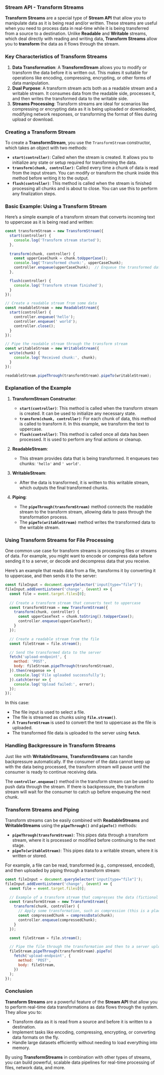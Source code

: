 ### **Stream API - Transform Streams**

**Transform Streams** are a special type of **Stream API** that allow you to manipulate data as it is being read and/or written. These streams are useful when you need to process data in real-time while it is being transferred from a source to a destination. Unlike **Readable** and **Writable** streams, which deal directly with reading and writing data, **Transform Streams** allow you to **transform** the data as it flows through the stream.

### **Key Characteristics of Transform Streams**
1. **Data Transformation**: A **TransformStream** allows you to modify or transform the data before it is written out. This makes it suitable for operations like encoding, compressing, encrypting, or other forms of data manipulation.
2. **Dual Purpose**: A transform stream acts both as a readable stream and a writable stream. It consumes data from the readable side, processes it, and then writes the transformed data to the writable side.
3. **Streams Processing**: Transform streams are ideal for scenarios like compressing or encrypting data as it is being uploaded or downloaded, modifying network responses, or transforming the format of files during upload or download.

### **Creating a Transform Stream**

To create a **TransformStream**, you use the `TransformStream` constructor, which takes an object with two methods:
- **`start(controller)`**: Called when the stream is created. It allows you to initialize any state or setup required for transforming the data.
- **`transform(chunk, controller)`**: Called every time a chunk of data is read from the input stream. You can modify or transform the chunk inside this method before writing it to the output.
- **`flush(controller)`**: This method is called when the stream is finished processing all chunks and is about to close. You can use this to perform any finalization steps.

### **Basic Example: Using a Transform Stream**

Here’s a simple example of a transform stream that converts incoming text to uppercase as it is being read and written:

```javascript
const transformStream = new TransformStream({
  start(controller) {
    console.log('Transform stream started');
  },
  
  transform(chunk, controller) {
    const upperCaseChunk = chunk.toUpperCase();
    console.log('Transformed chunk:', upperCaseChunk);
    controller.enqueue(upperCaseChunk);  // Enqueue the transformed data
  },

  flush(controller) {
    console.log('Transform stream finished');
  }
});

// Create a readable stream from some data
const readableStream = new ReadableStream({
  start(controller) {
    controller.enqueue('hello');
    controller.enqueue(' world');
    controller.close();
  }
});

// Pipe the readable stream through the transform stream
const writableStream = new WritableStream({
  write(chunk) {
    console.log('Received chunk:', chunk);
  }
});

readableStream.pipeThrough(transformStream).pipeTo(writableStream);
```

### **Explanation of the Example**

1. **TransformStream Constructor**:
   - **`start(controller)`**: This method is called when the transform stream is created. It can be used to initialize any necessary state.
   - **`transform(chunk, controller)`**: For each chunk of data, this method is called to transform it. In this example, we transform the text to uppercase.
   - **`flush(controller)`**: This method is called once all data has been processed. It is used to perform any final actions or cleanup.

2. **ReadableStream**:
   - This stream provides data that is being transformed. It enqueues two chunks: `'hello'` and `' world'`.

3. **WritableStream**:
   - After the data is transformed, it is written to this writable stream, which outputs the final transformed chunks.

4. **Piping**:
   - The **`pipeThrough(transformStream)`** method connects the readable stream to the transform stream, allowing data to pass through the transformation process.
   - The **`pipeTo(writableStream)`** method writes the transformed data to the writable stream.

### **Using Transform Streams for File Processing**

One common use case for transform streams is processing files or streams of data. For example, you might want to encode or compress data before sending it to a server, or decode and decompress data that you receive.

Here’s an example that reads data from a file, transforms it by converting it to uppercase, and then sends it to the server:

```javascript
const fileInput = document.querySelector('input[type="file"]');
fileInput.addEventListener('change', (event) => {
  const file = event.target.files[0];
  
  // Create a transform stream that converts text to uppercase
  const transformStream = new TransformStream({
    transform(chunk, controller) {
      const upperCaseText = chunk.toString().toUpperCase();
      controller.enqueue(upperCaseText);
    }
  });

  // Create a readable stream from the file
  const fileStream = file.stream();

  // Send the transformed data to the server
  fetch('upload-endpoint', {
    method: 'POST',
    body: fileStream.pipeThrough(transformStream),
  }).then(response => {
    console.log('File uploaded successfully');
  }).catch(error => {
    console.log('Upload failed:', error);
  });
});
```

In this case:
- The file input is used to select a file.
- The file is streamed as chunks using **`file.stream()`**.
- A **`TransformStream`** is used to convert the text to uppercase as the file is uploaded.
- The transformed file data is uploaded to the server using **`fetch`**.

### **Handling Backpressure in Transform Streams**

Just like with **WritableStreams**, **TransformStreams** can handle backpressure automatically. If the consumer of the data cannot keep up with the data being processed, the transform stream will pause until the consumer is ready to continue receiving data.

The **`controller.enqueue()`** method in the transform stream can be used to push data through the stream. If there is backpressure, the transform stream will wait for the consumer to catch up before enqueuing the next chunk.

### **Transform Streams and Piping**

Transform streams can be easily combined with **ReadableStreams** and **WritableStreams** using the **`pipeThrough()`** and **`pipeTo()`** methods:

- **`pipeThrough(transformStream)`**: This pipes data through a transform stream, where it is processed or modified before continuing to the next stage.
- **`pipeTo(writableStream)`**: This pipes data to a writable stream, where it is written or stored.

For example, a file can be read, transformed (e.g., compressed, encoded), and then uploaded by piping through a transform stream:

```javascript
const fileInput = document.querySelector('input[type="file"]');
fileInput.addEventListener('change', (event) => {
  const file = event.target.files[0];

  // Example of a transform stream that compresses the data (fictional implementation)
  const transformStream = new TransformStream({
    transform(chunk, controller) {
      // Apply some transformation, such as compression (this is a placeholder example)
      const compressedChunk = compressData(chunk);
      controller.enqueue(compressedChunk);
    }
  });

  const fileStream = file.stream();

  // Pipe the file through the transformation and then to a server upload endpoint
  fileStream.pipeThrough(transformStream).pipeTo(
    fetch('upload-endpoint', {
      method: 'POST',
      body: fileStream,
    })
  );
});
```

### **Conclusion**

**Transform Streams** are a powerful feature of the **Stream API** that allow you to perform real-time data transformations as data flows through the system. They allow you to:
- Transform data as it is read from a source and before it is written to a destination.
- Implement tasks like encoding, compressing, encrypting, or converting data formats on the fly.
- Handle large datasets efficiently without needing to load everything into memory.

By using **TransformStreams** in combination with other types of streams, you can build powerful, scalable data pipelines for real-time processing of files, network data, and more.
